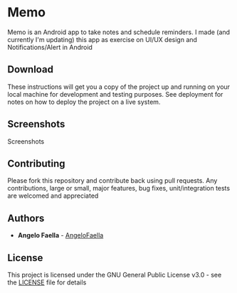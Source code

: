 # Memo

Memo is an Android app to take notes and schedule reminders. 
I made (and currently I'm updating) this app as exercise on UI/UX design and Notifications/Alert in Android


## Download

These instructions will get you a copy of the project up and running on your local machine for development and testing purposes. See deployment for notes on how to deploy the project on a live system.

## Screenshots
Screenshots

## Contributing

Please fork this repository and contribute back using pull requests.
Any contributions, large or small, major features, bug fixes, unit/integration tests are welcomed and appreciated

## Authors

* **Angelo Faella** - [AngeloFaella](https://github.com/AngeloFaella)

## License

This project is licensed under the GNU General Public License v3.0 - see the [LICENSE](LICENSE) file for details
